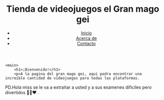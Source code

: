 <!DOCTYPE html>
<link rel="stylesheet" href="styles.css">
<script src="script.js"></script>
<html lang="es">
<head>
    <meta charset="UTF-8">
    <meta name="viewport" content="width=device-width, initial-scale=1.0">
    <title>Página Web Examen</title>
</head>
<body>
    <header>
        <h1> Tienda de videojuegos el Gran mago gei</h1>
        <nav>
            <ul>
                <li><a href="Inicio,Proyecto examen.html">Inicio</a></li>
                <li><a href="Acerca de;Proyecto examen.html">Acerca de</a></li>
                <li><a href="Contacto,proyecto examen.html">Contacto</a></li>
            </ul>
        </nav>
    </header>

    <main>
        <h1>¡Bienvenido!</h1>
        <p>A la pagina del gran mago gei, aqui podra encontrar una increible cantidad de videojuegos para todas las plataformas.   

<p>PD.Hola miss se le va a extrañar a usted y a sus examenes dificiles pero divertidos 🫶🏻❤️
.</p>
    </main>

